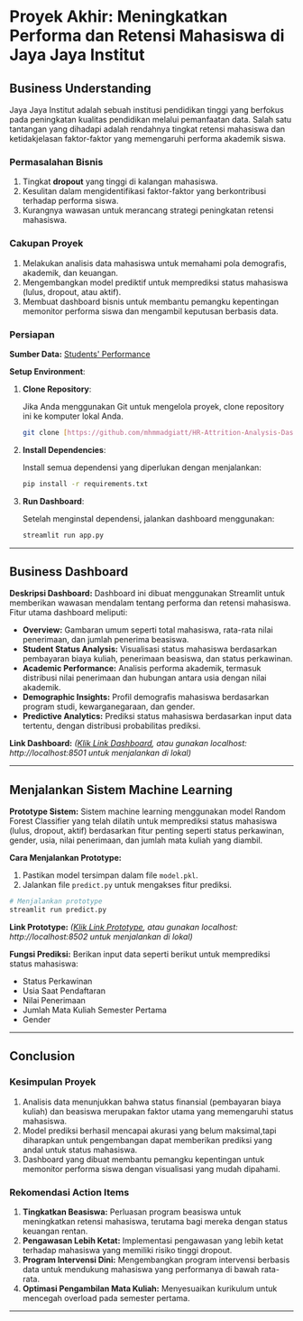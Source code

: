 # Proyek Akhir: Meningkatkan Performa dan Retensi Mahasiswa di Jaya Jaya Institut

## Business Understanding

Jaya Jaya Institut adalah sebuah institusi pendidikan tinggi yang berfokus pada peningkatan kualitas pendidikan melalui pemanfaatan data. Salah satu tantangan yang dihadapi adalah rendahnya tingkat retensi mahasiswa dan ketidakjelasan faktor-faktor yang memengaruhi performa akademik siswa.

### Permasalahan Bisnis

1. Tingkat **dropout** yang tinggi di kalangan mahasiswa.
2. Kesulitan dalam mengidentifikasi faktor-faktor yang berkontribusi terhadap performa siswa.
3. Kurangnya wawasan untuk merancang strategi peningkatan retensi mahasiswa.

### Cakupan Proyek

1. Melakukan analisis data mahasiswa untuk memahami pola demografis, akademik, dan keuangan.
2. Mengembangkan model prediktif untuk memprediksi status mahasiswa (lulus, dropout, atau aktif).
3. Membuat dashboard bisnis untuk membantu pemangku kepentingan memonitor performa siswa dan mengambil keputusan berbasis data.

### Persiapan

**Sumber Data:** [Students' Performance](https://github.com/dicodingacademy/dicoding_dataset/blob/main/students_performance/README.md)

**Setup Environment**:

1. **Clone Repository**:

   Jika Anda menggunakan Git untuk mengelola proyek, clone repository ini ke komputer lokal Anda.

   ```bash
   git clone [https://github.com/mhmmadgiatt/HR-Attrition-Analysis-Dashboard.git](https://github.com/mhmmadgiatt/Jaya-Jaya-Institut-Dashboard.git)
   ```

2. **Install Dependencies**:

   Install semua dependensi yang diperlukan dengan menjalankan:

   ```bash
   pip install -r requirements.txt
   ```

3. **Run Dashboard**:

   Setelah menginstal dependensi, jalankan dashboard menggunakan:

   ```bash
   streamlit run app.py
   ```

---

## Business Dashboard

**Deskripsi Dashboard:**
Dashboard ini dibuat menggunakan Streamlit untuk memberikan wawasan mendalam tentang performa dan retensi mahasiswa. Fitur utama dashboard meliputi:

- **Overview:** Gambaran umum seperti total mahasiswa, rata-rata nilai penerimaan, dan jumlah penerima beasiswa.
- **Student Status Analysis:** Visualisasi status mahasiswa berdasarkan pembayaran biaya kuliah, penerimaan beasiswa, dan status perkawinan.
- **Academic Performance:** Analisis performa akademik, termasuk distribusi nilai penerimaan dan hubungan antara usia dengan nilai akademik.
- **Demographic Insights:** Profil demografis mahasiswa berdasarkan program studi, kewarganegaraan, dan gender.
- **Predictive Analytics:** Prediksi status mahasiswa berdasarkan input data tertentu, dengan distribusi probabilitas prediksi.

**Link Dashboard:** *([Klik Link Dashboard](https://jaya-jaya-institut-dashboard.streamlit.app/), atau gunakan localhost: http://localhost:8501 untuk menjalankan di lokal)*

---

## Menjalankan Sistem Machine Learning

**Prototype Sistem:**
Sistem machine learning menggunakan model Random Forest Classifier yang telah dilatih untuk memprediksi status mahasiswa (lulus, dropout, aktif) berdasarkan fitur penting seperti status perkawinan, gender, usia, nilai penerimaan, dan jumlah mata kuliah yang diambil.

**Cara Menjalankan Prototype:**
1. Pastikan model tersimpan dalam file `model.pkl`.
2. Jalankan file `predict.py` untuk mengakses fitur prediksi.

```bash
# Menjalankan prototype
streamlit run predict.py
```
**Link Prototype:** *([Klik Link Prototype](https://prediction-jaya-jaya-institut-dashboard.streamlit.app/), atau gunakan localhost: http://localhost:8502 untuk menjalankan di lokal)*

**Fungsi Prediksi:**
Berikan input data seperti berikut untuk memprediksi status mahasiswa:
- Status Perkawinan
- Usia Saat Pendaftaran
- Nilai Penerimaan
- Jumlah Mata Kuliah Semester Pertama
- Gender

---

## Conclusion

### Kesimpulan Proyek
1. Analisis data menunjukkan bahwa status finansial (pembayaran biaya kuliah) dan beasiswa merupakan faktor utama yang memengaruhi status mahasiswa.
2. Model prediksi berhasil mencapai akurasi yang belum maksimal,tapi diharapkan untuk pengembangan dapat memberikan prediksi yang andal untuk status mahasiswa.
3. Dashboard yang dibuat membantu pemangku kepentingan untuk memonitor performa siswa dengan visualisasi yang mudah dipahami.

### Rekomendasi Action Items

1. **Tingkatkan Beasiswa:** Perluasan program beasiswa untuk meningkatkan retensi mahasiswa, terutama bagi mereka dengan status keuangan rentan.
2. **Pengawasan Lebih Ketat:** Implementasi pengawasan yang lebih ketat terhadap mahasiswa yang memiliki risiko tinggi dropout.
3. **Program Intervensi Dini:** Mengembangkan program intervensi berbasis data untuk mendukung mahasiswa yang performanya di bawah rata-rata.
4. **Optimasi Pengambilan Mata Kuliah:** Menyesuaikan kurikulum untuk mencegah overload pada semester pertama.

---
